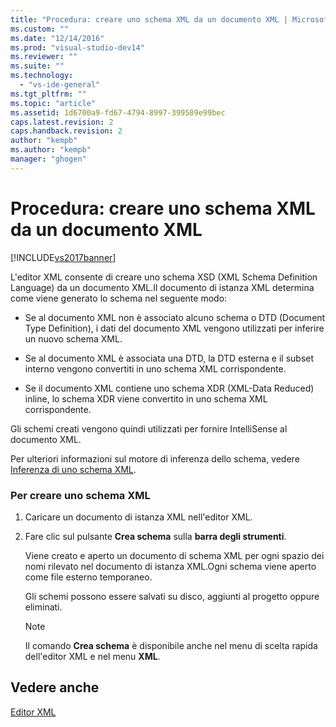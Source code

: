 ```yaml
---
title: "Procedura: creare uno schema XML da un documento XML | Microsoft Docs"
ms.custom: ""
ms.date: "12/14/2016"
ms.prod: "visual-studio-dev14"
ms.reviewer: ""
ms.suite: ""
ms.technology: 
  - "vs-ide-general"
ms.tgt_pltfrm: ""
ms.topic: "article"
ms.assetid: 1d6700a9-fd67-4794-8997-399589e99bec
caps.latest.revision: 2
caps.handback.revision: 2
author: "kempb"
ms.author: "kempb"
manager: "ghogen"
---
```

# Procedura: creare uno schema XML da un documento XML
[!INCLUDE[vs2017banner](../code-quality/includes/vs2017banner.md)]

L'editor XML consente di creare uno schema XSD \(XML Schema Definition Language\) da un documento XML.Il documento di istanza XML determina come viene generato lo schema nel seguente modo:  
  
-   Se al documento XML non è associato alcuno schema o DTD \(Document Type Definition\), i dati del documento XML vengono utilizzati per inferire un nuovo schema XML.  
  
-   Se al documento XML è associata una DTD, la DTD esterna e il subset interno vengono convertiti in uno schema XML corrispondente.  
  
-   Se il documento XML contiene uno schema XDR \(XML\-Data Reduced\) inline, lo schema XDR viene convertito in uno schema XML corrispondente.  
  
 Gli schemi creati vengono quindi utilizzati per fornire IntelliSense al documento XML.  
  
 Per ulteriori informazioni sul motore di inferenza dello schema, vedere [Inferenza di uno schema XML](../Topic/Inferring%20an%20XML%20Schema.md).  
  
### Per creare uno schema XML  
  
1.  Caricare un documento di istanza XML nell'editor XML.  
  
2.  Fare clic sul pulsante **Crea schema** sulla **barra degli strumenti**.  
  
     Viene creato e aperto un documento di schema XML per ogni spazio dei nomi rilevato nel documento di istanza XML.Ogni schema viene aperto come file esterno temporaneo.  
  
     Gli schemi possono essere salvati su disco, aggiunti al progetto oppure eliminati.  
  
    > [!NOTE]
    >  Il comando **Crea schema** è disponibile anche nel menu di scelta rapida dell'editor XML e nel menu **XML**.  
  
## Vedere anche  
 [Editor XML](../xml-tools/xml-editor.md)